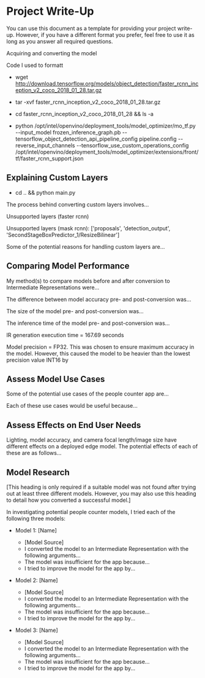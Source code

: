 # Project Write-Up

You can use this document as a template for providing your project write-up. However, if you
have a different format you prefer, feel free to use it as long as you answer all required
questions.

Acquiring and converting the model

Code I used to formatt

- wget http://download.tensorflow.org/models/object_detection/faster_rcnn_inception_v2_coco_2018_01_28.tar.gz

- tar -xvf faster_rcnn_inception_v2_coco_2018_01_28.tar.gz

- cd faster_rcnn_inception_v2_coco_2018_01_28 && ls -a

-  python /opt/intel/openvino/deployment_tools/model_optimizer/mo_tf.py --input_model frozen_inference_graph.pb --tensorflow_object_detection_api_pipeline_config pipeline.config --reverse_input_channels --tensorflow_use_custom_operations_config /opt/intel/openvino/deployment_tools/model_optimizer/extensions/front/tf/faster_rcnn_support.json

## Explaining Custom Layers

- cd .. && python main.py

The process behind converting custom layers involves...

Unsupported layers (faster rcnn)

Unsupported layers (mask rcnn):
 ['proposals', 'detection_output', 'SecondStageBoxPredictor_1/ResizeBilinear']

Some of the potential reasons for handling custom layers are...

## Comparing Model Performance

My method(s) to compare models before and after conversion to Intermediate Representations
were...

The difference between model accuracy pre- and post-conversion was...

The size of the model pre- and post-conversion was...

The inference time of the model pre- and post-conversion was...

IR generation execution time = 167.69 seconds

Model precision = FP32. This was chosen to ensure maximum accuracy in the model. However, this caused the model to be heavier than the lowest precision value INT16 by 

## Assess Model Use Cases

Some of the potential use cases of the people counter app are...

Each of these use cases would be useful because...

## Assess Effects on End User Needs

Lighting, model accuracy, and camera focal length/image size have different effects on a
deployed edge model. The potential effects of each of these are as follows...

## Model Research

[This heading is only required if a suitable model was not found after trying out at least three
different models. However, you may also use this heading to detail how you converted 
a successful model.]

In investigating potential people counter models, I tried each of the following three models:

- Model 1: [Name]
  - [Model Source]
  - I converted the model to an Intermediate Representation with the following arguments...
  - The model was insufficient for the app because...
  - I tried to improve the model for the app by...
  
- Model 2: [Name]
  - [Model Source]
  - I converted the model to an Intermediate Representation with the following arguments...
  - The model was insufficient for the app because...
  - I tried to improve the model for the app by...

- Model 3: [Name]
  - [Model Source]
  - I converted the model to an Intermediate Representation with the following arguments...
  - The model was insufficient for the app because...
  - I tried to improve the model for the app by...
